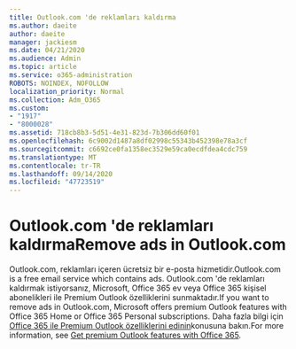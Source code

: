 ```yaml
---
title: Outlook.com 'de reklamları kaldırma
ms.author: daeite
author: daeite
manager: jackiesm
ms.date: 04/21/2020
ms.audience: Admin
ms.topic: article
ms.service: o365-administration
ROBOTS: NOINDEX, NOFOLLOW
localization_priority: Normal
ms.collection: Adm_O365
ms.custom:
- "1917"
- "8000028"
ms.assetid: 718cb8b3-5d51-4e31-823d-7b306dd60f01
ms.openlocfilehash: 6c9002d1487a8df02998c55343b452398e78a3cf
ms.sourcegitcommit: c6692ce0fa1358ec3529e59ca0ecdfdea4cdc759
ms.translationtype: MT
ms.contentlocale: tr-TR
ms.lasthandoff: 09/14/2020
ms.locfileid: "47723519"
---
```

# <a name="remove-ads-in-outlookcom"></a><span data-ttu-id="97b24-102">Outlook.com 'de reklamları kaldırma</span><span class="sxs-lookup"><span data-stu-id="97b24-102">Remove ads in Outlook.com</span></span>

<span data-ttu-id="97b24-103">Outlook.com, reklamları içeren ücretsiz bir e-posta hizmetidir.</span><span class="sxs-lookup"><span data-stu-id="97b24-103">Outlook.com is a free email service which contains ads.</span></span> <span data-ttu-id="97b24-104">Outlook.com 'de reklamları kaldırmak istiyorsanız, Microsoft, Office 365 ev veya Office 365 kişisel abonelikleri ile Premium Outlook özelliklerini sunmaktadır.</span><span class="sxs-lookup"><span data-stu-id="97b24-104">If you want to remove ads in Outlook.com, Microsoft offers premium Outlook features with Office 365 Home or Office 365 Personal subscriptions.</span></span> <span data-ttu-id="97b24-105">Daha fazla bilgi için [Office 365 ile Premium Outlook özelliklerini edinin](https://go.microsoft.com/fwlink/?linkid=872181)konusuna bakın.</span><span class="sxs-lookup"><span data-stu-id="97b24-105">For more information, see [Get premium Outlook features with Office 365](https://go.microsoft.com/fwlink/?linkid=872181).</span></span>